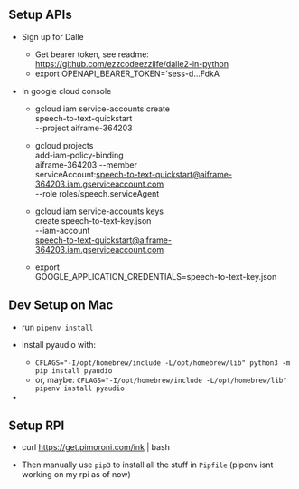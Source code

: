 ## Setup APIs

- Sign up for Dalle

  - Get bearer token, see readme: https://github.com/ezzcodeezzlife/dalle2-in-python
  - export OPENAPI_BEARER_TOKEN='sess-d...FdkA'

- In google cloud console
    - gcloud iam service-accounts create \
        speech-to-text-quickstart \
        --project aiframe-364203

    - gcloud projects \
        add-iam-policy-binding \
        aiframe-364203 --member \
        serviceAccount:speech-to-text-quickstart@aiframe-364203.iam.gserviceaccount.com \
        --role roles/speech.serviceAgent

    - gcloud iam service-accounts keys \
        create speech-to-text-key.json \
        --iam-account \
        speech-to-text-quickstart@aiframe-364203.iam.gserviceaccount.com

    - export \
        GOOGLE_APPLICATION_CREDENTIALS=speech-to-text-key.json


## Dev Setup on Mac

- run `pipenv install`
- install pyaudio with:
    - `CFLAGS="-I/opt/homebrew/include -L/opt/homebrew/lib" python3 -m pip install pyaudio`
    - or, maybe: `CFLAGS="-I/opt/homebrew/include -L/opt/homebrew/lib" pipenv install pyaudio`

- 

## Setup RPI

- curl https://get.pimoroni.com/ink | bash

- Then manually use `pip3` to install all the stuff in `Pipfile` (pipenv isnt working on my rpi as of now)
